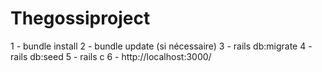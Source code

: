 # Thegossiproject

1 - bundle install
2 - bundle update (si nécessaire)
3 - rails db:migrate
4 - rails db:seed
5 - rails c
6 - http://localhost:3000/
